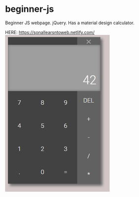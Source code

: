 # beginner-js
Beginner JS webpage. jQuery. Has a material design calculator.

HERE: https://sonallearsntoweb.netlify.com/
![Calc](https://github.com/SonalPinto/beginner-js/blob/master/calc.PNG)
